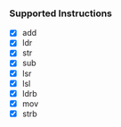 
### Supported Instructions
- [x] add
- [x] ldr
- [x] str
- [x] sub
- [x] lsr
- [x] lsl
- [x] ldrb
- [x] mov
- [x] strb